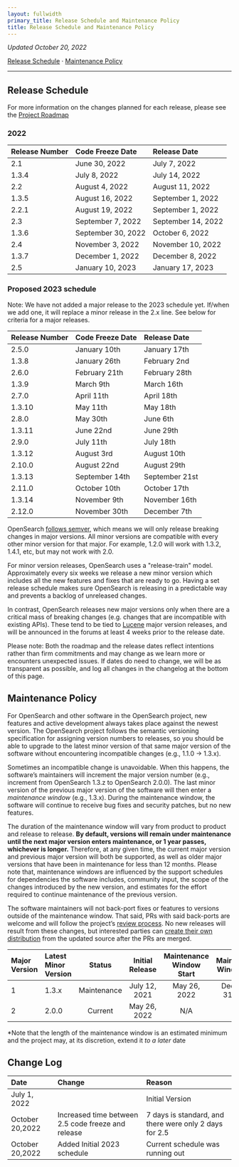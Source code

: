 ```yaml
---
layout: fullwidth
primary_title: Release Schedule and Maintenance Policy
title: Release Schedule and Maintenance Policy
---
```



_Updated October 20, 2022_

[Release Schedule](#release-schedule) &middot; [Maintenance Policy](#maintenance-policy)

---

 
## Release Schedule ##

For more information on the changes planned for each release, please see the [Project Roadmap](https://github.com/orgs/opensearch-project/projects/1)

### 2022 ###

<div class="table-styler"></div>

| Release Number | Code Freeze Date   | Release Date       |
|:---------------|:-------------------|:-------------------|
| 2.1            | June 30, 2022      | July 7, 2022       |
| 1.3.4          | July 8, 2022       | July 14, 2022      |
| 2.2            | August 4, 2022     | August 11, 2022    |
| 1.3.5          | August 16, 2022    | September 1, 2022  |
| 2.2.1          | August 19, 2022    | September 1, 2022  |
| 2.3            | September 7, 2022  | September 14, 2022 |
| 1.3.6          | September 30, 2022 | October 6, 2022    |
| 2.4            | November 3, 2022   | November 10, 2022  |
| 1.3.7          | December 1, 2022   | December 8, 2022   |
| 2.5            | January 10, 2023   | January 17, 2023   |

### Proposed 2023 schedule ###



Note:  We have not added a major release to the 2023 schedule yet.  If/when we add one, it will replace a minor release in the 2.x line.  See below for criteria for a major releases.

| Release Number| Code Freeze Date  | Release Date          |
|:--------------|:------------------|:-------------------   |
| 2.5.0         | January 10th      | January 17th          |
| 1.3.8         | January 26th      | February 2nd          |
| 2.6.0         | February 21th     | February 28th         |
| 1.3.9         | March 9th         | March 16th            |
| 2.7.0         | April 11th        | April 18th            |
| 1.3.10        | May 11th          | May 18th              |
| 2.8.0         | May 30th          | June 6th              |
| 1.3.11        | June 22nd         | June 29th             |
| 2.9.0         | July 11th         | July 18th             |
| 1.3.12        | August 3rd        | August 10th           |
| 2.10.0        | August 22nd       | August 29th           |     
| 1.3.13        | September 14th    | September 21st        |
| 2.11.0        | October 10th      | October 17th          |
| 1.3.14        | November 9th      | November 16th         |
| 2.12.0        | November 30th     | December 7th          |

OpenSearch [follows semver](https://opensearch.org/blog/technical-post/2021/08/what-is-semver/), which means we will only release breaking changes in major versions.  All minor versions are compatible with every other minor version for that major.  For example, 1.2.0 will work with 1.3.2, 1.4.1, etc, but may not work with 2.0.
 
For minor version releases, OpenSearch uses a "release-train" model.  Approximately every six weeks we release a new minor version which includes all the new features and fixes that are ready to go.  Having a set release schedule makes sure OpenSearch is releasing in a predictable way and prevents a backlog of unreleased changes. 

In contrast, OpenSearch releases new major versions only when there are a critical mass of breaking changes (e.g. changes that are incompatible with existing APIs).  These tend to be tied to [Lucene](https://lucene.apache.org/) major version releases, and will be announced in the forums at least 4 weeks prior to the release date.

Please note: Both the roadmap and the release dates reflect intentions rather than firm commitments and may change as we learn more or encounters unexpected issues. If dates do need to change, we will be as transparent as possible, and log all changes in the changelog at the bottom of this page.
 

## Maintenance Policy ##

For OpenSearch and other software in the OpenSearch project, new features and active development always takes place against the newest version. The OpenSearch project follows the semantic versioning specification for assigning version numbers to releases, so you should be able to upgrade to the latest minor version of that same major version of the software without encountering incompatible changes (e.g., 1.1.0 → 1.3.x).

Sometimes an incompatible change is unavoidable. When this happens, the software’s maintainers will increment the major version number (e.g., increment from OpenSearch 1.3.z to OpenSearch 2.0.0). The last minor version of the previous major version of the software will then enter a *maintenance window* (e.g., 1.3.x). During the maintenance window, the software will continue to receive bug fixes and security patches, but no new features. 

The duration of the maintenance window will vary from product to product and release to release. **By default, versions will remain under maintenance until the next major version enters maintenance, or 1 year passes, whichever is longer.** Therefore, at any given time, the current major version and previous major version will both be supported, as well as older major versions that have been in maintenance for less than 12 months. Please note that, maintenance windows are influenced by the support schedules for dependencies the software includes, community input, the scope of the changes introduced by the new version, and estimates for the effort required to continue maintenance of the previous version. 

The software maintainers will not back-port fixes or features to versions outside of the maintenance window. That said, PRs with said back-ports are welcome and will follow the project’s [review process](https://github.com/opensearch-project/OpenSearch/blob/main/CONTRIBUTING.md#review-process). No new releases will result from these changes, but interested parties can [create their own distribution](https://github.com/opensearch-project/opensearch-build#building-and-testing-an-opensearch-distribution) from the updated source after the PRs are merged.

<div class="table-styler"></div>

| Major Version | Latest Minor Version |   Status    | Initial Release | Maintenance Window Start | Maintenance Window End |
|:--------------|:---------------------|:-----------:|:---------------:|:------------------------:|:----------------------:|
| 1             | 1.3.x                | Maintenance |  July 12, 2021  |       May 26, 2022       |   December 31, 2023    |
| 2             | 2.0.0                |   Current   |  May 26, 2022   |           N/A            |          N/A           |

*Note that the length of the maintenance window is an estimated minimum and the project may, at its discretion, extend it _to a later_ date 


## Change Log ##

<div class="table-styler"></div>

| Date         | Change | Reason          |
|:-------------|:-------|:----------------|
| July 1, 2022 |        | Initial Version |
|October 20,2022 |   Increased time between 2.5 code freeze and release | 7 days is standard, and there were only 2 days for 2.5 | 
|October 20,2022 | Added Initial 2023 schedule|Current schedule was running out|

<br>

